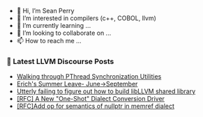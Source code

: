 - 👋 Hi, I’m Sean Perry
- 👀 I’m interested in compilers (c++, COBOL, llvm)
- 🌱 I’m currently learning ...
- 💞️ I’m looking to collaborate on ...
- 📫 How to reach me ...

<!---
s66perry/s66perry is a ✨ special ✨ repository because its `README.md` (this file) appears on your GitHub profile.
You can click the Preview link to take a look at your changes.
--->
### 📕 Latest LLVM Discourse Posts

<!-- DISCOURSE-LLVM:START -->
- [Walking through PThread Synchronization Utilities](https://discourse.llvm.org/t/walking-through-pthread-synchronization-utilities/78967#post_4)
- [Erich&#39;s Summer Leave- June-&gt;September](https://discourse.llvm.org/t/erichs-summer-leave-june-september/79123#post_2)
- [Utterly failing to figure out how to build libLLVM shared library](https://discourse.llvm.org/t/utterly-failing-to-figure-out-how-to-build-libllvm-shared-library/79064#post_13)
- [[RFC] A New &quot;One-Shot&quot; Dialect Conversion Driver](https://discourse.llvm.org/t/rfc-a-new-one-shot-dialect-conversion-driver/79083#post_20)
- [[RFC]Add op for semantics of nullptr in memref dialect](https://discourse.llvm.org/t/rfc-add-op-for-semantics-of-nullptr-in-memref-dialect/79060#post_4)
<!-- DISCOURSE-LLVM:END -->
